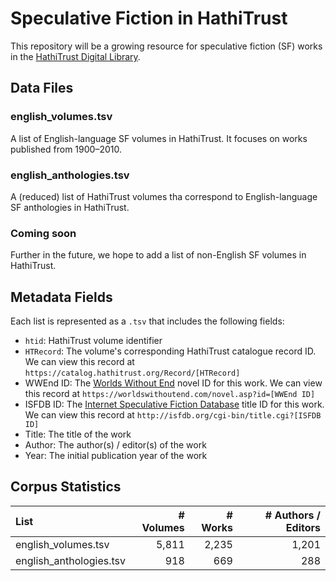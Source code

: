 Speculative Fiction in HathiTrust
=================================
This repository will be a growing resource for speculative fiction (SF) works
in the [HathiTrust Digital Library](https://www.hathitrust.org).

Data Files
---------
### english_volumes.tsv
A list of English-language SF volumes in HathiTrust. It focuses on works published from 1900&ndash;2010.

### english_anthologies.tsv
A (reduced) list of HathiTrust volumes tha correspond to English-language SF anthologies in HathiTrust.

### Coming soon
Further in the future, we hope to add a list of non-English SF volumes in HathiTrust.

Metadata Fields
---------------
Each list is represented as a `.tsv` that includes the following fields:
- `htid`: HathiTrust volume identifier
- `HTRecord`: The volume's corresponding HathiTrust catalogue record ID. We can view
this record at `https://catalog.hathitrust.org/Record/[HTRecord]`
- WWEnd ID: The [Worlds Without End](https://worldswithoutend.com) novel ID for
this work. We can view this record at
`https://worldswithoutend.com/novel.asp?id=[WWEnd ID]`
- ISFDB ID: The [Internet Speculative Fiction Database](http://isfdb.org)
title ID for this work. We can view this record at
`http://isfdb.org/cgi-bin/title.cgi?[ISFDB ID]`  
- Title: The title of the work
- Author: The author(s) / editor(s) of the work
- Year: The initial publication year of the work

Corpus Statistics
-----------------

| List | # Volumes | # Works | # Authors / Editors |
|:- | -: | -: | -: |
| english_volumes.tsv | 5,811 | 2,235 | 1,201 |
| english_anthologies.tsv | 918 | 669 | 288 |
